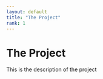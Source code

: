```yaml
---
layout: default
title: "The Project"
rank: 1
---
```


# The Project
This is the description of the project
